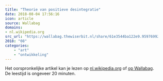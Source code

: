 ```yaml
---
title: "Theorie van positieve desintegratie"
date: 2018-08-04 17:56:16
icon: article
source: Wallabag
domains:
- nl.wikipedia.org
src_url: "https://wallabag.thewiserbit.nl/share/61e3544ba122e9.95976992"
2018: "08"
categories:
    - "art"
    - "ontwikkeling"
---
```

Het oorspronkelijke artikel kan je lezen op [nl.wikipedia.org](https://nl.wikipedia.org/wiki/Theorie_van_positieve_desintegratie) of [op Wallabag](https://wallabag.thewiserbit.nl/share/61e3544ba122e9.95976992). De leestijd is ongeveer 20 minuten.